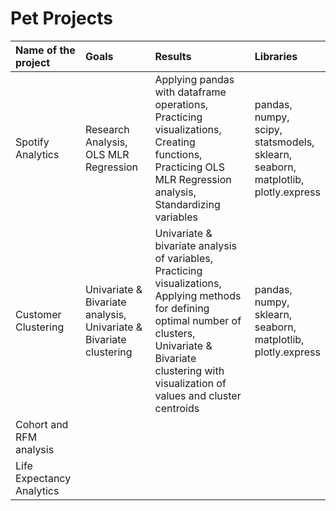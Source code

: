 # Pet Projects

| Name of the project | Goals | Results | Libraries |
| :--- | :--- | :--- | :--- | 
| Spotify Analytics | Research Analysis, <br> OLS MLR Regression | Applying pandas with dataframe operations, <br> Practicing visualizations, <br> Creating functions, <br> Practicing OLS MLR Regression analysis, <br> Standardizing variables | pandas, <br> numpy, <br> scipy, <br> statsmodels, <br> sklearn, <br> seaborn, <br> matplotlib, <br> plotly.express |
| Customer Clustering | Univariate & Bivariate analysis, <br> Univariate & Bivariate clustering | Univariate & bivariate analysis of variables, <br> Practicing visualizations, <br> Applying methods for defining optimal number of clusters, <br> Univariate & Bivariate clustering with visualization of values and cluster centroids | pandas, <br> numpy, <br> sklearn, <br> seaborn, <br> matplotlib, <br> plotly.express |
| Cohort and RFM analysis |  |  |
| Life Expectancy Analytics |  |  |
